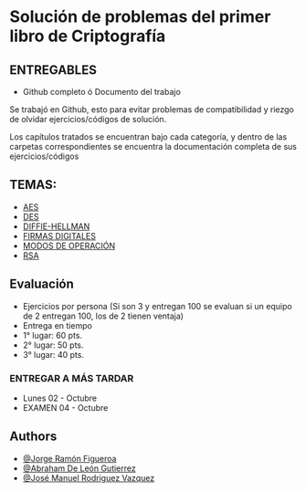 # Solución de problemas del primer libro de Criptografía

## ENTREGABLES
* Github completo ó Documento del trabajo

Se trabajó en Github, esto para evitar problemas de compatibilidad y riezgo de olvidar ejercicios/códigos de solución.

Los capítulos tratados se encuentran bajo cada categoría, y dentro de las carpetas correspondientes se encuentra la documentación completa de sus ejercicios/códigos

## TEMAS:
* [AES](https://github.com/JorgeFigueroa-Iteso/Cripto-1/tree/main/AES)
* [DES](https://github.com/JorgeFigueroa-Iteso/Cripto-1/tree/main/DES)
* [DIFFIE-HELLMAN](https://github.com/JorgeFigueroa-Iteso/Cripto-1/tree/main/DIFFIE-HELLMAN)
* [FIRMAS DIGITALES](https://github.com/JorgeFigueroa-Iteso/Cripto-1/tree/main/FIRMAS-DIGITALES)
* [MODOS DE OPERACIÓN](https://github.com/JorgeFigueroa-Iteso/Cripto-1/tree/main/MODOS-DE-OPERACI%C3%93N)
* [RSA](https://github.com/JorgeFigueroa-Iteso/Cripto-1/tree/main/RSA)

## Evaluación
* Ejercicios por persona (Si son 3 y entregan 100 se evaluan si un equipo de 2 entregan 100, los de 2 tienen ventaja)
* Entrega en tiempo
* 1° lugar: 60 pts.
* 2° lugar: 50 pts.
* 3° lugar: 40 pts.

### ENTREGAR A MÁS TARDAR
* Lunes 02 - Octubre
* EXAMEN 04 - Octubre


## Authors

- [@Jorge Ramón Figueroa](https://github.com/JorgeFigueroa-Iteso)
- [@Abraham De León Gutierrez](https://github.com/Hamibubu)
- [@José Manuel Rodriguez Vazquez](https://github.com/JoseVazquez101)
